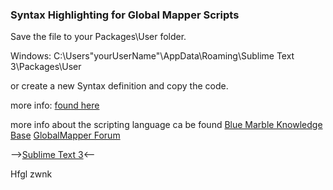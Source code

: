### Syntax Highlighting for Global Mapper Scripts

Save the file to your Packages\User folder.

Windows:
C:\Users\"yourUserName"\AppData\Roaming\Sublime Text 3\Packages\User

or create a new Syntax definition and copy the code.

more info: [found here](http://yeinlookatdatunicorn.net/blog/20150715_1_GM_SUblime)


more info about the scripting language ca be found [Blue Marble Knowledge Base](http://bluemarblegeo.com/knowledgebase/global-mapper/ScriptReference.html)
[GlobalMapper Forum](http://forum.globalmapperforum.com/discussion/12660/syntax-highlighting-for-sublime-text-3)

-->[Sublime Text 3](http://www.sublimetext.com/3)<--



Hfgl
zwnk
